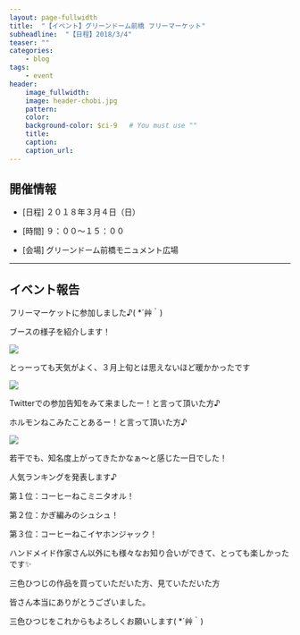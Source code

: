 ```yaml
---
layout: page-fullwidth
title:  "【イベント】グリーンドーム前橋 フリーマーケット"
subheadline:  "【日程】2018/3/4"
teaser: ""
categories:
    - blog
tags:
    - event
header:
    image_fullwidth:
    image: header-chobi.jpg
    pattern:
    color:
    background-color: $ci-9   # You must use ""
    title:
    caption:
    caption_url:
---
```


## 開催情報

* [日程] ２０１８年３月４日（日）

* [時間] ９：００～１５：００

* [会場] グリーンドーム前橋モニュメント広場

---

## イベント報告

フリーマーケットに参加しました♪( *´艸｀)

ブースの様子を紹介します！

![](https://lh3.googleusercontent.com/pw/ACtC-3dy9ckzIxoq526QtkNVqSjY9D5FMua4wxoxKD6t2_FWYi5vZmr6giIGwQI9UYQFtwA8_HucXDISQ3nlsy0kn51ukbpBwKsczXs1d_dbc_o32uPEKkziXXZcaWZQmu5Jlq_zitXJTNc1t2ch5o4F6Azs=w643-h428-no?authuser=2)

とっーっても天気がよく、３月上旬とは思えないほど暖かかったです

![](https://lh3.googleusercontent.com/pw/ACtC-3fxKih0KNanMVs6-d_tDUFFuboMrTvashFXok62SflrqAbbEJVFufoZJog3Vx4ZDI3Lt_hZvJbAVKNUr9x4sxvtD631IoA6dPZ2WuyDgitDK7zqerSe1k6S7ISiZplrdvPBrzm-naHjKzVMSFDmzgZN=w643-h428-no?authuser=2)

Twitterでの参加告知をみて来ましたー！と言って頂いた方♪

ホルモンねこみたことあるー！と言って頂いた方♪

![](https://lh3.googleusercontent.com/pw/ACtC-3ecoPp4Mkek7YJrFbk825C6xQLqSGbKoU-yukyDQ_ZtoA6H1Gs2D7K-ysETM9I2c1vf2BcafvSNLc9BneYDXZFz1PYiGgVWA8BnxIGXvLr3E-xS6PG-SHMoBSjlEcnNRfWrz6zIP8MGx_fr7xwKi0XH=w643-h428-no?authuser=2)

若干でも、知名度上がってきたかなぁ～と感じた一日でした！

人気ランキングを発表します♪

第１位：コーヒーねこミニタオル！

第２位：かぎ編みのシュシュ！

第３位：コーヒーねこイヤホンジャック！

ハンドメイド作家さん以外にも様々なお知り合いができて、とっても楽しかったです✨

三色ひつじの作品を買っていただいた方、見ていただいた方

皆さん本当にありがとうございました。

三色ひつじをこれからもよろしくお願いします( *´艸｀)